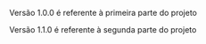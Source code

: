 Versão 1.0.0 é referente à primeira parte do projeto

Versão 1.1.0 é referente à segunda parte do projeto
